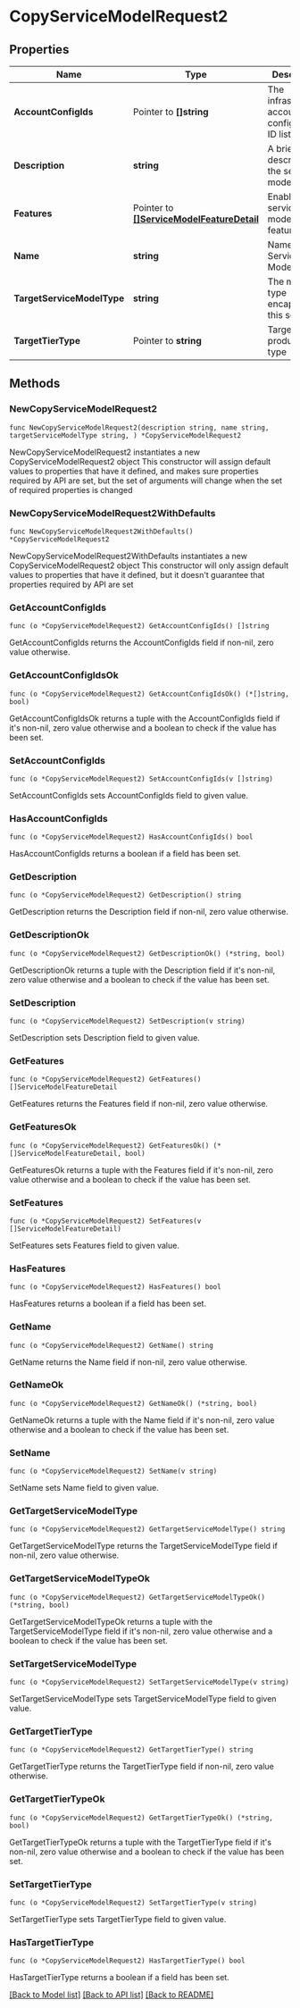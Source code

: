 # CopyServiceModelRequest2

## Properties

Name | Type | Description | Notes
------------ | ------------- | ------------- | -------------
**AccountConfigIds** | Pointer to **[]string** | The infrastructure account configuration ID list | [optional] 
**Description** | **string** | A brief description of the service model | 
**Features** | Pointer to [**[]ServiceModelFeatureDetail**](ServiceModelFeatureDetail.md) | Enabled service model features | [optional] 
**Name** | **string** | Name of the Service Model | 
**TargetServiceModelType** | **string** | The model type encapsulating this service | 
**TargetTierType** | Pointer to **string** | Target product tier type | [optional] 

## Methods

### NewCopyServiceModelRequest2

`func NewCopyServiceModelRequest2(description string, name string, targetServiceModelType string, ) *CopyServiceModelRequest2`

NewCopyServiceModelRequest2 instantiates a new CopyServiceModelRequest2 object
This constructor will assign default values to properties that have it defined,
and makes sure properties required by API are set, but the set of arguments
will change when the set of required properties is changed

### NewCopyServiceModelRequest2WithDefaults

`func NewCopyServiceModelRequest2WithDefaults() *CopyServiceModelRequest2`

NewCopyServiceModelRequest2WithDefaults instantiates a new CopyServiceModelRequest2 object
This constructor will only assign default values to properties that have it defined,
but it doesn't guarantee that properties required by API are set

### GetAccountConfigIds

`func (o *CopyServiceModelRequest2) GetAccountConfigIds() []string`

GetAccountConfigIds returns the AccountConfigIds field if non-nil, zero value otherwise.

### GetAccountConfigIdsOk

`func (o *CopyServiceModelRequest2) GetAccountConfigIdsOk() (*[]string, bool)`

GetAccountConfigIdsOk returns a tuple with the AccountConfigIds field if it's non-nil, zero value otherwise
and a boolean to check if the value has been set.

### SetAccountConfigIds

`func (o *CopyServiceModelRequest2) SetAccountConfigIds(v []string)`

SetAccountConfigIds sets AccountConfigIds field to given value.

### HasAccountConfigIds

`func (o *CopyServiceModelRequest2) HasAccountConfigIds() bool`

HasAccountConfigIds returns a boolean if a field has been set.

### GetDescription

`func (o *CopyServiceModelRequest2) GetDescription() string`

GetDescription returns the Description field if non-nil, zero value otherwise.

### GetDescriptionOk

`func (o *CopyServiceModelRequest2) GetDescriptionOk() (*string, bool)`

GetDescriptionOk returns a tuple with the Description field if it's non-nil, zero value otherwise
and a boolean to check if the value has been set.

### SetDescription

`func (o *CopyServiceModelRequest2) SetDescription(v string)`

SetDescription sets Description field to given value.


### GetFeatures

`func (o *CopyServiceModelRequest2) GetFeatures() []ServiceModelFeatureDetail`

GetFeatures returns the Features field if non-nil, zero value otherwise.

### GetFeaturesOk

`func (o *CopyServiceModelRequest2) GetFeaturesOk() (*[]ServiceModelFeatureDetail, bool)`

GetFeaturesOk returns a tuple with the Features field if it's non-nil, zero value otherwise
and a boolean to check if the value has been set.

### SetFeatures

`func (o *CopyServiceModelRequest2) SetFeatures(v []ServiceModelFeatureDetail)`

SetFeatures sets Features field to given value.

### HasFeatures

`func (o *CopyServiceModelRequest2) HasFeatures() bool`

HasFeatures returns a boolean if a field has been set.

### GetName

`func (o *CopyServiceModelRequest2) GetName() string`

GetName returns the Name field if non-nil, zero value otherwise.

### GetNameOk

`func (o *CopyServiceModelRequest2) GetNameOk() (*string, bool)`

GetNameOk returns a tuple with the Name field if it's non-nil, zero value otherwise
and a boolean to check if the value has been set.

### SetName

`func (o *CopyServiceModelRequest2) SetName(v string)`

SetName sets Name field to given value.


### GetTargetServiceModelType

`func (o *CopyServiceModelRequest2) GetTargetServiceModelType() string`

GetTargetServiceModelType returns the TargetServiceModelType field if non-nil, zero value otherwise.

### GetTargetServiceModelTypeOk

`func (o *CopyServiceModelRequest2) GetTargetServiceModelTypeOk() (*string, bool)`

GetTargetServiceModelTypeOk returns a tuple with the TargetServiceModelType field if it's non-nil, zero value otherwise
and a boolean to check if the value has been set.

### SetTargetServiceModelType

`func (o *CopyServiceModelRequest2) SetTargetServiceModelType(v string)`

SetTargetServiceModelType sets TargetServiceModelType field to given value.


### GetTargetTierType

`func (o *CopyServiceModelRequest2) GetTargetTierType() string`

GetTargetTierType returns the TargetTierType field if non-nil, zero value otherwise.

### GetTargetTierTypeOk

`func (o *CopyServiceModelRequest2) GetTargetTierTypeOk() (*string, bool)`

GetTargetTierTypeOk returns a tuple with the TargetTierType field if it's non-nil, zero value otherwise
and a boolean to check if the value has been set.

### SetTargetTierType

`func (o *CopyServiceModelRequest2) SetTargetTierType(v string)`

SetTargetTierType sets TargetTierType field to given value.

### HasTargetTierType

`func (o *CopyServiceModelRequest2) HasTargetTierType() bool`

HasTargetTierType returns a boolean if a field has been set.


[[Back to Model list]](../README.md#documentation-for-models) [[Back to API list]](../README.md#documentation-for-api-endpoints) [[Back to README]](../README.md)


